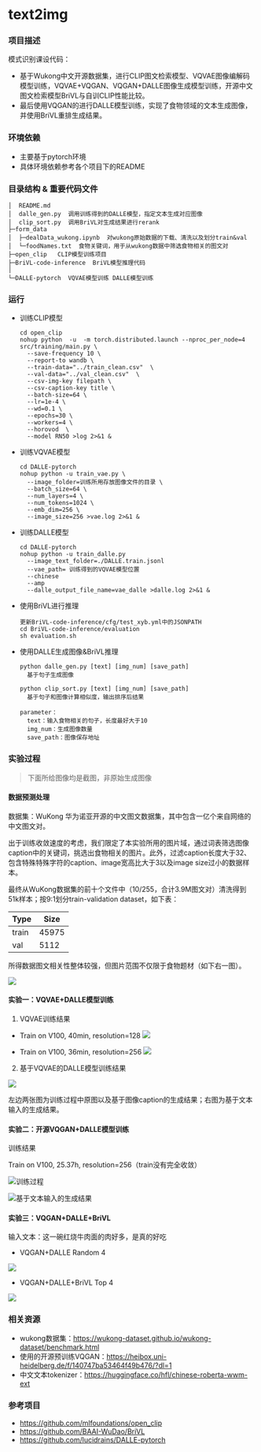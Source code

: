 # text2img

### 项目描述

模式识别课设代码：

- 基于Wukong中文开源数据集，进行CLIP图文检索模型、VQVAE图像编解码模型训练，VQVAE+VQGAN、VQGAN+DALLE图像生成模型训练，开源中文图文检索模型BriVL与自训CLIP性能比较。
- 最后使用VQGAN的进行DALLE模型训练，实现了食物领域的文本生成图像，并使用BriVL重排生成结果。

### 环境依赖

- 主要基于pytorch环境
- 具体环境依赖参考各个项目下的README

### 目录结构 & 重要代码文件

```
│  README.md
│  dalle_gen.py  调用训练得到的DALLE模型，指定文本生成对应图像
│  clip_sort.py  调用BriVL对生成结果进行rerank
├─form_data
│  ├─dealData_wukong.ipynb  对wukong原始数据的下载、清洗以及划分train&val
│  └─foodNames.txt  食物关键词，用于从wukong数据中筛选食物相关的图文对
├─open_clip   CLIP模型训练项目
├─BriVL-code-inference  BriVL模型推理代码
│  
└─DALLE-pytorch  VQVAE模型训练 DALLE模型训练

```

### 运行

- 训练CLIP模型

  ```
  cd open_clip
  nohup python  -u  -m torch.distributed.launch --nproc_per_node=4  src/training/main.py \
    --save-frequency 10 \
    --report-to wandb \
    --train-data="../train_clean.csv"  \  
    --val-data="../val_clean.csv"  \
    --csv-img-key filepath \
    --csv-caption-key title \
    --batch-size=64 \
    --lr=1e-4 \
    --wd=0.1 \
    --epochs=30 \
    --workers=4 \
    --horovod  \
    --model RN50 >log 2>&1 &
  ```

- 训练VQVAE模型
  
  ```
  cd DALLE-pytorch
  nohup python -u train_vae.py \
    --image_folder=训练所用存放图像文件的目录 \
    --batch_size=64 \
    --num_layers=4 \
    --num_tokens=1024 \
    --emb_dim=256 \
    --image_size=256 >vae.log 2>&1 &
  ```

- 训练DALLE模型

  ```
  cd DALLE-pytorch
  nohup python -u train_dalle.py
    --image_text_folder=./DALLE.train.jsonl
    --vae_path= 训练得到的VQVAE模型位置 
    --chinese 
    --amp 
    --dalle_output_file_name=vae_dalle >dalle.log 2>&1 &
  ```

- 使用BriVL进行推理

  ```
  更新BriVL-code-inference/cfg/test_xyb.yml中的JSONPATH
  cd BriVL-code-inference/evaluation
  sh evaluation.sh
  ```

- 使用DALLE生成图像&BriVL推理

  ```
  python dalle_gen.py [text] [img_num] [save_path]
    基于句子生成图像

  python clip_sort.py [text] [img_num] [save_path]
    基于句子和图像计算相似度，输出排序后结果
  
  parameter：
    text：输入食物相关的句子，长度最好大于10
    img_num：生成图像数量
    save_path：图像保存地址
  ```

### 实验过程

> 下面所给图像均是截图，非原始生成图像

#### **数据预测处理**

数据集：WuKong 华为诺亚开源的中文图文数据集，其中包含一亿个来自网络的中文图文对。

出于训练收敛速度的考虑，我们限定了本实验所用的图片域，通过词表筛选图像caption中的关键词，挑选出食物相关的图片。此外，过滤caption长度大于32、包含特殊特殊字符的caption、image宽高比大于3以及image size过小的数据样本。

最终从WuKong数据集的前十个文件中（10/255，合计3.9M图文对）清洗得到51k样本；按9:1划分train-validation dataset，如下表：

| Type  | Size  |
| ----- | ----- |
| train | 45975 |
| val   | 5112  |

所得数据图文相关性整体较强，但图片范围不仅限于食物题材（如下右一图）。

![](img/1.png)

#### **实验一：VQVAE+DALLE模型训练**

1. VQVAE训练结果

- Train on V100, 40min, resolution=128
![](img/2.png)

- Train on V100, 36min, resolution=256
![](img/3.png)

2. 基于VQVAE的DALLE模型训练结果
   
![](img/4.png)

左边两张图为训练过程中原图以及基于图像caption的生成结果；右图为基于文本输入的生成结果。

#### **实验二：开源VQGAN+DALLE模型训练**

训练结果

Train on V100, 25.37h, resolution=256（train没有完全收敛）

![训练过程](img/5.png)

![基于文本输入的生成结果](img/6.png)

#### **实验三：VQGAN+DALLE+BriVL**

输入文本：这一碗红烧牛肉面的肉好多，是真的好吃

- VQGAN+DALLE  Random 4

![](img/7.png)

- VQGAN+DALLE+BriVL  Top 4

![](img/8.png)


### 相关资源

- wukong数据集：https://wukong-dataset.github.io/wukong-dataset/benchmark.html
- 使用的开源预训练VQGAN：https://heibox.uni-heidelberg.de/f/140747ba53464f49b476/?dl=1
- 中文文本tokenizer：https://huggingface.co/hfl/chinese-roberta-wwm-ext

### 参考项目

- https://github.com/mlfoundations/open_clip
- https://github.com/BAAI-WuDao/BriVL
- https://github.com/lucidrains/DALLE-pytorch